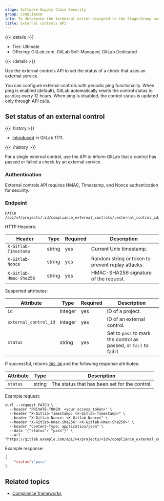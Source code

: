```yaml
---
stage: Software Supply Chain Security
group: Compliance
info: To determine the technical writer assigned to the Stage/Group associated with this page, see https://handbook.gitlab.com/handbook/product/ux/technical-writing/#assignments
title: External controls API
---
```


{{< details >}}

- Tier: Ultimate
- Offering: GitLab.com, GitLab Self-Managed, GitLab Dedicated

{{< /details >}}

Use the external controls API to set the status of a check that uses an external service.

You can configure external controls with periodic ping functionality. When ping is enabled (default), GitLab automatically resets the control status to `pending` every 12 hours. When ping is disabled, the control status is updated only through API calls.

## Set status of an external control

{{< history >}}

- [Introduced](https://gitlab.com/groups/gitlab-org/-/epics/13658) in GitLab 17.11.

{{< /history >}}

For a single external control, use the API to inform GitLab that a control has passed or failed a check by an external service.

### Authentication

External controls API requires HMAC, Timestamp, and Nonce authentication for security.

### Endpoint

```plaintext
PATCH /api/v4/projects/:id/compliance_external_controls/:external_control_id/status
```

HTTP Headers:

| Header                |  Type   | Required | Description                                                                                   |
| --------------------- | ------- | -------- | --------------------------------------------------------------------------------------------- |
| `X-Gitlab-Timestamp`  | string  | yes      | Current Unix timestamp.                                                                       |
| `X-Gitlab-Nonce`      | string  | yes      | Random string or token to prevent replay attacks.                                             |
| `X-Gitlab-Hmac-Sha256`| string  | yes      | HMAC-SHA256 signature of the request.                                                         |

Supported attributes:

| Attribute                | Type    | Required | Description                                                                                       |
| ------------------------ | ------- | -------- |---------------------------------------------------------------------------------------------------|
| `id`                     | integer | yes      | ID of a project.                                                                                  |
| `external_control_id`    | integer | yes      | ID of an external control.                                                                        |
| `status`                 | string  | yes      | Set to `pass` to mark the control as passed, or `fail` to fail it.                                |

If successful, returns [`200 OK`](rest/troubleshooting.md#status-codes) and the following
response attributes:

| Attribute                | Type     | Description                                   |
|--------------------------|----------|-----------------------------------------------|
| `status`                 | string   | The status that has been set for the control. |

Example request:

```shell
curl --request PATCH \
  --header "PRIVATE-TOKEN: <your_access_token>" \
  --header "X-Gitlab-Timestamp: <X-Gitlab-Timestamp>" \
  --header "X-Gitlab-Nonce: <X-Gitlab-Nonce>" \
  --header "X-Gitlab-Hmac-Sha256: <X-Gitlab-Hmac-Sha256>" \
  --header "Content-Type: application/json" \
  --data '{"status": "pass"}' \
  --url "https://gitlab.example.com/api/v4/projects/<id>/compliance_external_controls/<external_control_id>/status"
```

Example response:

```json
{
    "status":"pass"
}
```

## Related topics

- [Compliance frameworks](../user/compliance/compliance_frameworks/_index.md)
